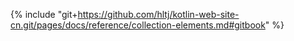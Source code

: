 {% include "git+https://github.com/hltj/kotlin-web-site-cn.git/pages/docs/reference/collection-elements.md#gitbook" %}
